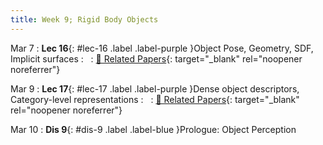 ```yaml
---
title: Week 9; Rigid Body Objects
---
```


Mar 7
: **Lec 16**{: #lec-16 .label .label-purple }Object Pose, Geometry, SDF, Implicit surfaces
: &nbsp;
  : [📃 Related Papers](/papers/#object-pose-geometry-sdf-implicit-surfaces){: target="_blank" rel="noopener noreferrer"}


Mar 9
: **Lec 17**{: #lec-17 .label .label-purple }Dense object descriptors, Category-level representations
: &nbsp;
  : [📃 Related Papers](/papers/#dense-object-descriptors-category-level-representations){: target="_blank" rel="noopener noreferrer"}

Mar 10
: **Dis 9**{: #dis-9 .label .label-blue }Prologue: Object Perception
